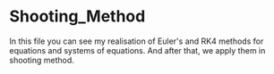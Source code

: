 # Shooting_Method
In this file you can see my realisation of Euler's and RK4 methods for equations and systems of equations.
And after that, we apply them in shooting method.
